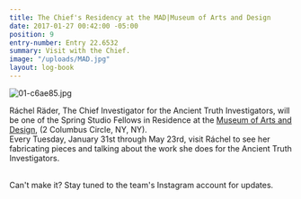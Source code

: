 ```yaml
---
title: The Chief's Residency at the MAD|Museum of Arts and Design
date: 2017-01-27 00:42:00 -05:00
position: 9
entry-number: Entry 22.6532
summary: Visit with the Chief.
image: "/uploads/MAD.jpg"
layout: log-book
---
```


![01-c6ae85.jpg](/uploads/01-c6ae85.jpg)

Ráchel Räder, The Chief Investigator for the Ancient Truth Investigators, will be one of the Spring Studio Fellows in Residence at the [Museum of Arts and Design](http://www.madmuseum.org/), (2 Columbus Circle, NY, NY).\
Every Tuesday, January 31st through May 23rd, visit Ráchel to see her fabricating pieces and talking about the work she does for the Ancient Truth Investigators.

\
Can't make it? Stay tuned to the team's Instagram account for updates.